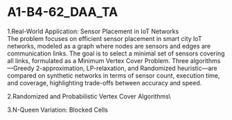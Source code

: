 # A1-B4-62_DAA_TA
1.Real-World Application: Sensor Placement in IoT Networks\
The problem focuses on efficient sensor placement in smart city IoT networks, modeled as a graph where nodes are sensors and edges are communication links. The goal is to select a minimal set of sensors covering all links, formulated as a Minimum Vertex Cover Problem. Three algorithms—Greedy 2-approximation, LP-relaxation, and Randomized heuristic—are compared on synthetic networks in terms of sensor count, execution time, and coverage, highlighting trade-offs between accuracy and speed.

2.Randomized and Probabilistic Vertex Cover Algorithms\

3.N-Queen Variation: Blocked Cells

